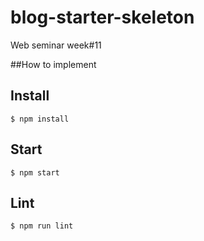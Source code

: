 # blog-starter-skeleton
Web seminar week#11

##How to implement

## Install

```
$ npm install
```

## Start

```
$ npm start
```

## Lint

```
$ npm run lint
```
